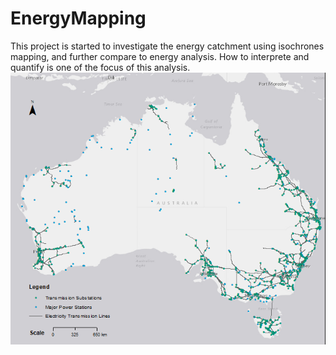 # EnergyMapping

This project is started to investigate the energy catchment using isochrones mapping, and further compare to energy analysis. How to interprete and quantify is one of the focus of this analysis.
![](/figure/AUElectricityInfrastructure.png "Energy Infrastructure in Australia")


